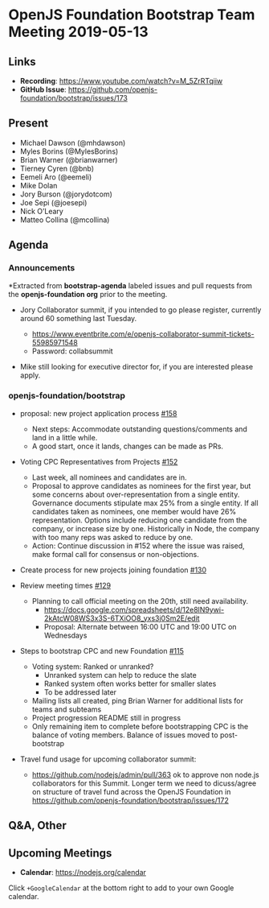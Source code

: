 # OpenJS Foundation Bootstrap Team Meeting 2019-05-13

## Links

* **Recording**: https://www.youtube.com/watch?v=M_5ZrRTqiiw
* **GitHub Issue**: https://github.com/openjs-foundation/bootstrap/issues/173

## Present

* Michael Dawson (@mhdawson)
* Myles Borins (@MylesBorins)
* Brian Warner (@brianwarner) 
* Tierney Cyren (@bnb)
* Eemeli Aro (@eemeli)
* Mike Dolan
* Jory Burson (@jorydotcom)
* Joe Sepi (@joesepi)
* Nick O’Leary
* Matteo Collina (@mcollina)

## Agenda

### Announcements
 
*Extracted from **bootstrap-agenda** labeled issues and pull requests from the **openjs-foundation org** prior to the meeting.

* Jory Collaborator summit, if you intended to go please register, currently around
  60 something last Tuesday.
  * https://www.eventbrite.com/e/openjs-collaborator-summit-tickets-55985971548
  * Password: collabsummit

* Mike still looking for executive director for, if you are interested please apply.

### openjs-foundation/bootstrap

* proposal: new project application process [#158](https://github.com/openjs-foundation/bootstrap/pull/158)
  * Next steps: Accommodate outstanding questions/comments and land in a little while.
  * A good start, once it lands, changes can be made as PRs.

* Voting CPC Representatives from Projects [#152](https://github.com/openjs-foundation/bootstrap/issues/152)
  * Last week, all nominees and candidates are in.
  * Proposal to approve candidates as nominees for the first year, but some concerns about
    over-representation from a single entity.  Governance documents stipulate max 25% from a
    single entity.  If all candidates taken as nominees, one member would have 26% 
    representation.  Options include reducing one candidate from the company, or
    increase size by one.  Historically in Node, the company with too many reps was
    asked to reduce by one.
  * Action: Continue discussion in #152 where the issue was raised, make formal call for
    consensus or non-objections.

* Create process for new projects joining foundation [#130](https://github.com/openjs-foundation/bootstrap/issues/130)

* Review meeting times [#129](https://github.com/openjs-foundation/bootstrap/issues/129)
  * Planning to call official meeting on the 20th, still need availability.
    * https://docs.google.com/spreadsheets/d/12e8lN9ywi-2kAtcW08WS3x3S-6TXiOO8_yxs3j0Sm2E/edit
    * Proposal: Alternate between 16:00 UTC and 19:00 UTC on Wednesdays

* Steps to bootstrap CPC and new Foundation [#115](https://github.com/openjs-foundation/bootstrap/issues/115)
  * Voting system: Ranked or unranked?
    * Unranked system can help to reduce the slate
    * Ranked system often works better for smaller slates
    * To be addressed later
  * Mailing lists all created, ping Brian Warner for additional lists for teams and subteams
  * Project progression README still in progress
  * Only remaining item to complete before bootstrapping CPC is the balance of voting
    members.  Balance of issues moved to post-bootstrap 

* Travel fund usage for upcoming collaborator summit:
  * https://github.com/nodejs/admin/pull/363 ok to approve non node.js collaborators for this
    Summit.  Longer term we need to dicuss/agree on structure of travel fund across the OpenJS
    Foundation in https://github.com/openjs-foundation/bootstrap/issues/172

## Q&A, Other

## Upcoming Meetings

* **Calendar**: https://nodejs.org/calendar

Click `+GoogleCalendar` at the bottom right to add to your own Google calendar.


